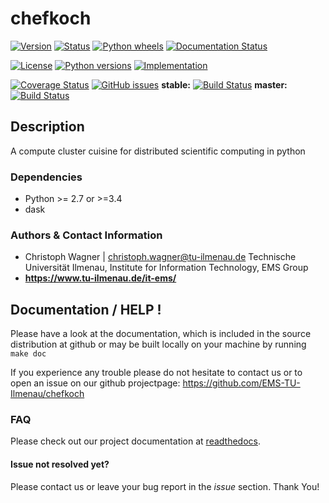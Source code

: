 # chefkoch
[![Version](https://img.shields.io/pypi/v/chefkoch.svg)](https://pypi.python.org/pypi/chefkoch)
[![Status](https://img.shields.io/pypi/status/chefkoch.svg)](https://pypi.python.org/pypi/chefkoch)
[![Python wheels](https://img.shields.io/pypi/wheel/chefkoch.svg)](https://pypi.python.org/pypi/chefkoch)
[![Documentation Status](https://readthedocs.org/projects/chefkoch/badge/?version=latest)](http://chefkoch.readthedocs.io/en/latest/?badge=latest)

[![License](https://img.shields.io/pypi/l/chefkoch.svg)](https://pypi.python.org/pypi/chefkoch)
[![Python versions](https://img.shields.io/pypi/pyversions/chefkoch.svg)](https://pypi.python.org/pypi/chefkoch)
[![Implementation](https://img.shields.io/pypi/implementation/chefkoch.svg)](https://pypi.python.org/pypi/chefkoch)

[![Coverage Status](https://coveralls.io/repos/github/EMS-TU-Ilmenau/chefkoch/badge.svg?branch=master)](https://coveralls.io/github/EMS-TU-Ilmenau/chefkoch?branch=master)
[![GitHub issues](https://img.shields.io/github/issues/EMS-TU-Ilmenau/chefkoch.svg)](https://github.com/EMS-TU-Ilmenau/chefkoch/issues)
**stable:** [![Build Status](https://www.travis-ci.org/EMS-TU-Ilmenau/chefkoch.svg?branch=stable)](https://www.travis-ci.org/EMS-TU-Ilmenau/chefkoch) **master:** [![Build Status](https://www.travis-ci.org/EMS-TU-Ilmenau/chefkoch.svg?branch=master)](https://www.travis-ci.org/EMS-TU-Ilmenau/chefkoch)

## Description
A compute cluster cuisine for distributed scientific computing in python

### Dependencies
- Python >= 2.7 or >=3.4
- dask 

### Authors & Contact Information
- Christoph Wagner | christoph.wagner@tu-ilmenau.de
  Technische Universität Ilmenau, Institute for Information Technology, EMS Group
- **<https://www.tu-ilmenau.de/it-ems/>**

## Documentation / HELP !
Please have a look at the documentation, which is included in the source
distribution at github or may be built locally on your machine by running
    `make doc`

If you experience any trouble please do not hesitate to contact us or to open
an issue on our github projectpage: https://github.com/EMS-TU-Ilmenau/chefkoch

### FAQ

Please check out our project documentation at [readthedocs](https://chefkoch.readthedocs.io/).

#### Issue not resolved yet?
Please contact us or leave your bug report in the *issue* section. Thank You!
